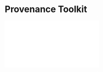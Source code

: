 # Provenance Toolkit

<div
	className="video mt-5 mb-0"
	style={{
		position: "relative",
		paddingBottom: "56.25%" /* 16:9 */,
		paddingTop: 25,
		height: 0,
	}}
>
	<iframe
		style={{
			position: "absolute",
			top: 0,
			left: 0,
			width: "80%",
			height: "80%",
		}}
		src={`https://www.youtube.com/embed/RWLKUa34VMQ`}
		frameBorder="0"
	/>
</div>

The Bundlr Provenance Toolkit is a collection of UI components you can use to kickstart your next application. It contains UI components for managing node balances, uploading files, performing gassless uploads, and querying transactions.

The toolkit is fully open source, you are welcome to use it any way you want with or without attribution.

## Demo

You can interact with the provenance toolkit at https://provenance-toolkit.bundlr.network

## Prerequisites

The Provenance Toolkit is designed for intermediate to advanced developers and assumes you have a working knowledge of NextJS, TypeScript, and Tailwind. Beginning developers may want to start with our [tutorials](/hands-on/tutorials) and [quests](/hands-on/quests) which are designed for a broader audience.

This guide gives an introduction to the entire toolkit, including how to use and customize the components. To learn more about how each component is built, we have separate tutorials for each.

## Setup

1. Fork or clone https://github.com/Bundlr-Network/provenance-toolkit
2. Run `npm install` or `yarn` from within the project directory
3. Rename `.env.local.example` to `.env.local` and follow the configuration instructions in that file
4. Run `npm run start` from within the project directory
5. Launch the Provenance Toolkit at http://localhost:3000/

## Project layout

<img
	className="border border-[#FEF4EE] rounded mt-5 md:w-4/6 w-full"
	src="/img/provenance-toolkit/provenace-toolkit-layout.png"
/>

The project is broken into three main categories:

-   Components: The UI components. These can be added to your project and used as is.
-   Navigation routes: NextJS navigation routing. If you’re building your own project on top of the Provenance Toolkit, you can delete these routes and create your own.
-   Utils: Utility functions used by the UI components.

## Components

Included within the Provenance Toolkit are the following components:

-   [Fund / Withdraw](./provenance-toolkit/fund-withdraw): Manage node balances.
-   [Uploader](./provenance-toolkit/uploader): Upload single files or groups of files.
-   [Progress Bar Uploader](./provenance-toolkit/progress-bar-uploader): Upload large files, and provide feedback with a progress bar.
-   [UDL Uploader](./provenance-toolkit/udl-uploader): Upload files and attach a UDL.
-   [Gasless Uploader](./provenance-toolkit/gassless-uploader): Pay for user uploads server-side.
-   [Transaction Feed](./provenance-toolkit/transaction-feed): Query Bundlr transactions.

## Customization

The components are designed with a minimal UI that can be easily incorporated into any design. If you need to make significant UI customizations, the docs for each component contain a description of the code.

To change colors, modify the values in `tailwind.config.js`.

## Utility Functions

The following utility functions are used internally by the components. If you're using the components as-is, you can safely ignore the utility functions. For users customizing the components, these functions provide an additional abstraction layer over our SDK.

-   `titleCase.ts`: Converts a string to title case
-   `getRpcUrl.ts`: Returns the RPC URL for the chain associated with the specified currency.
-   `getBundlr.ts`: Instantiates a Bundlr object using the parameters in `.env.local`. Currently designed to work with the Ethers 5 provider. Yo use a different provider, modify code here.
-   `fundAndUpload.ts`: Determines the upload cost for the specified data, funds the node if needed, and then uploads the file.
-   `gasslessFundAndUpload.ts`: Using the private key supplied in `.env.local`, determines the upload cost for the specified data, funds the node if needed, and then uploads the file.
-   `queryGraphQL.ts`: Builds and executes a Bundlr GraphQL query using the specified parameters.
